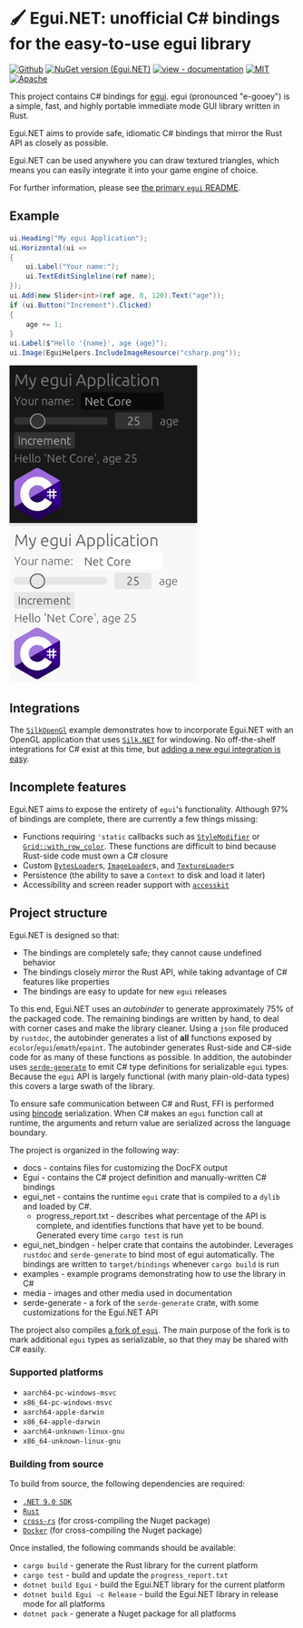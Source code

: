 # 🖌 Egui.NET: unofficial C# bindings for the easy-to-use egui library

[![Github](https://img.shields.io/badge/github-DouglasDwyer/Egui.NET-8da0cb?logo=github)](https://github.com/DouglasDwyer/Egui.NET)
[![NuGet version (Egui.NET)](https://img.shields.io/nuget/v/Egui.NET.svg)](https://www.nuget.org/packages/Egui.NET/)
[![view - documentation](https://img.shields.io/badge/view-documentation-4cbf1e)](https://douglasdwyer.github.io/Egui.NET)
[![MIT](https://img.shields.io/badge/license-MIT-blue.svg)](https://github.com/emilk/egui/blob/main/LICENSE-MIT)
[![Apache](https://img.shields.io/badge/license-Apache-blue.svg)](https://github.com/emilk/egui/blob/main/LICENSE-APACHE)

This project contains C# bindings for [egui](https://github.com/emilk/egui). egui (pronounced "e-gooey") is a simple, fast, and highly portable immediate mode GUI library written in Rust.

Egui.NET aims to provide safe, idiomatic C# bindings that mirror the Rust API as closely as possible. 

Egui.NET can be used anywhere you can draw textured triangles, which means you can easily integrate it into your game engine of choice.

For further information, please see [the primary `egui` README](https://github.com/emilk/egui/blob/main/README.md).

## Example

```csharp
ui.Heading("My egui Application");
ui.Horizontal(ui =>
{
    ui.Label("Your name:");
    ui.TextEditSingleline(ref name);
});
ui.Add(new Slider<int>(ref age, 0, 120).Text("age"));
if (ui.Button("Increment").Clicked)
{
    age += 1;
}
ui.Label($"Hello '{name}', age {age}");
ui.Image(EguiHelpers.IncludeImageResource("csharp.png"));
```

<img alt="Dark mode" src="media/demo.gif" height="278"> &nbsp; &nbsp; <img alt="Light mode" src="media/light_theme.png" height="278">

## Integrations

The [`SilkOpenGl`](/examples/SilkOpenGl/) example demonstrates how to incorporate Egui.NET with an OpenGL application that uses [`Silk.NET`](https://github.com/dotnet/Silk.NET) for windowing. No off-the-shelf integrations for C# exist at this time, but [adding a new egui integration is easy](https://docs.rs/egui/latest/egui/#integrating-with-egui).

## Incomplete features

Egui.NET aims to expose the entirety of `egui`'s functionality. Although 97% of bindings are complete, there are currently a few things missing:

- Functions requiring `'static` callbacks such as [`StyleModifier`](https://docs.rs/egui/latest/egui/style/struct.StyleModifier.html) or [`Grid::with_row_color`](https://docs.rs/egui/latest/egui/struct.Grid.html#method.with_row_color). These functions are difficult to bind because Rust-side code must own a C# closure
- Custom [`BytesLoader`](https://docs.rs/egui/latest/egui/load/trait.BytesLoader.html)s, [`ImageLoader`](https://docs.rs/egui/latest/egui/load/trait.ImageLoader.html)s, and [`TextureLoader`](https://docs.rs/egui/latest/egui/load/trait.TextureLoader.html)s
- Persistence (the ability to save a `Context` to disk and load it later)
- Accessibility and screen reader support with [`accesskit`](https://github.com/AccessKit/accesskit)

## Project structure

Egui.NET is designed so that:

- The bindings are completely safe; they cannot cause undefined behavior
- The bindings closely mirror the Rust API, while taking advantage of C# features like properties
- The bindings are easy to update for new `egui` releases

To this end, Egui.NET uses an *autobinder* to generate approximately 75% of the packaged code. The remaining bindings are written by hand, to deal with corner cases and make the library cleaner. Using a `json` file produced by `rustdoc`, the autobinder generates a list of **all** functions exposed by `ecolor`/`egui`/`emath`/`epaint`. The autobinder generates Rust-side and C#-side code for as many of these functions as possible. In addition, the autobinder uses [`serde-generate`](https://github.com/novifinancial/serde-reflection/tree/main/serde-generate) to emit C# type definitions for serializable `egui` types. Because the `egui` API is largely functional (with many plain-old-data types) this covers a large swath of the library.

To ensure safe communication between C# and Rust, FFI is performed using [bincode](https://github.com/bincode-org/bincode) serialization. When C# makes an `egui` function call at runtime, the arguments and return value are serialized across the language boundary.

The project is organized in the following way:

- docs -  contains files for customizing the DocFX output
- Egui - contains the C# project definition and manually-written C# bindings
- egui_net - contains the runtime `egui` crate that is compiled to a `dylib` and loaded by C#.
  - progress_report.txt - describes what percentage of the API is complete, and identifies functions that have yet to be bound. Generated every time `cargo test` is run
- egui_net_bindgen - helper crate that contains the autobinder. Leverages `rustdoc` and `serde-generate` to bind most of egui automatically. The bindings are written to `target/bindings` whenever `cargo build` is run
- examples - example programs demonstrating how to use the library in C#
- media - images and other media used in documentation
- serde-generate - a fork of the `serde-generate` crate, with some customizations for the Egui.NET API

The project also compiles [a fork of `egui`](https://github.com/DouglasDwyer/egui/tree/egui_net_patches). The main purpose of the fork is to mark additional `egui` types as serializable, so that they may be shared with C# easily.

### Supported platforms

- `aarch64-pc-windows-msvc`
- `x86_64-pc-windows-msvc`
- `aarch64-apple-darwin`
- `x86_64-apple-darwin`
- `aarch64-unknown-linux-gnu`
- `x86_64-unknown-linux-gnu`

### Building from source

To build from source, the following dependencies are required:

- [`.NET 9.0 SDK`](https://dotnet.microsoft.com/en-us/download/dotnet/9.0)
- [`Rust`](https://www.rust-lang.org/tools/install)
- [`cross-rs`](https://github.com/cross-rs/cross) (for cross-compiling the Nuget package)
- [`Docker`](https://www.docker.com/products/docker-desktop/) (for cross-compiling the Nuget package)

Once installed, the following commands should be available:

- `cargo build` - generate the Rust library for the current platform
- `cargo test` - build and update the `progress_report.txt`
- `dotnet build Egui` - build the Egui.NET library for the current platform
- `dotnet build Egui -c Release` - build the Egui.NET library in release mode for all platforms
- `dotnet pack` - generate a Nuget package for all platforms